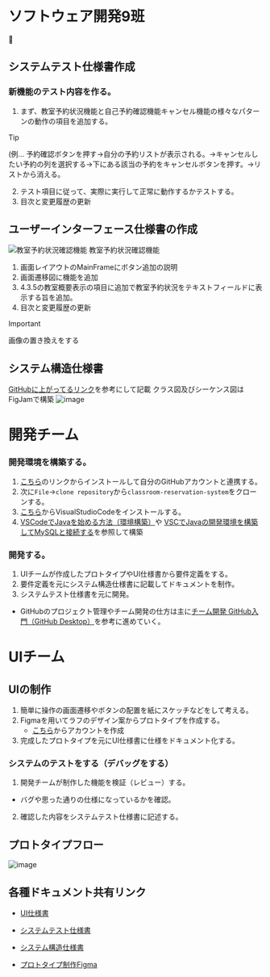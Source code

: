 # ソフトウェア開発9班
🐣

## システムテスト仕様書作成 
### 新機能のテスト内容を作る。
1. まず、教室予約状況機能と自己予約確認機能キャンセル機能の様々なパターンの動作の項目を追加する。
> [!TIP]
> (例... 予約確認ボタンを押す→自分の予約リストが表示される。→キャンセルしたい予約の列を選択する→下にある該当の予約をキャンセルボタンを押す。→リストから消える。
2. テスト項目に従って、実際に実行して正常に動作するかテストする。
3. 目次と変更履歴の更新


## ユーザーインターフェース仕様書の作成
![教室予約状況確認機能](https://github.com/Shvain/classroom-reservation-system/assets/38131740/4b96b253-cf3b-45f0-a595-2ec2450ce257)
教室予約状況確認機能
1. 画面レイアウトのMainFrameにボタン追加の説明
2. 画面遷移図に機能を追加
3. 4.3.5の教室概要表示の項目に追加で教室予約状況をテキストフィールドに表示する旨を追加。
4. 目次と変更履歴の更新
> [!IMPORTANT]
> 画像の置き換えをする

## システム構造仕様書
[GitHubに上がってるリンク](<https://github.com/Shvain/classroom-reservation-system/blob/main/src/ReservationControl.java>)を参考にして記載
クラス図及びシーケンス図はFigJamで構築
![image](https://github.com/user-attachments/assets/61f4bd42-6053-4cd3-8e03-60b79cf987e7)


# 開発チーム
### 開発環境を構築する。
1. [こちら](<https://desktop.github.com/>)のリンクからインストールして自分のGitHubアカウントと連携する。
2. 次に`File`→`clone repository`から`classroom-reservation-system`をクローンする。
3. [こちら](<https://code.visualstudio.com/download>)からVisualStudioCodeをインストールする。
4. [VSCodeでJavaを始める方法（環境構築）](<https://teramaguro.hatenablog.com/entry/2021/12/28/042743>)や
[VSCでJavaの開発環境を構築してMySQLと接続する](<https://zenn.dev/iput_app/articles/53a75ff375d80c>)を参照して構築

### 開発する。
1. UIチームが作成したプロトタイプやUI仕様書から要件定義をする。
2. 要件定義を元にシステム構造仕様書に記載してドキュメントを制作。
3. システムテスト仕様書を元に開発。
  - GitHubのプロジェクト管理やチーム開発の仕方は主に[チーム開発 GitHub入門（GitHub Desktop）](<https://zenn.dev/iput_app/articles/841f47a0cf104a>)を参考に進めていく。

# UIチーム
## UIの制作
1. 簡単に操作の画面遷移やボタンの配置を紙にスケッチなどをして考える。
2. Figmaを用いてラフのデザイン案からプロトタイプを作成する。
    - [こちら](<https://www.figma.com/ja-jp/>)からアカウントを作成
4. 完成したプロトタイプを元にUI仕様書に仕様をドキュメント化する。
### システムのテストをする（デバッグをする）
1. 開発チームが制作した機能を検証（レビュー）する。
 - バグや思った通りの仕様になっているかを確認。
2. 確認した内容をシステムテスト仕様書に記述する。

## プロトタイプフロー
![image](https://github.com/Shvain/classroom-reservation-system/assets/38131740/c9e984d5-cf46-4c3f-a933-db9aec0f6574)



## 各種ドキュメント共有リンク
- [UI仕様書](<https://nkzacjp-my.sharepoint.com/:w:/g/personal/tk220403_tks_iput_ac_jp/Ec4NwxzFdHFAsoy7MWKbUlwBb3XailfUp4QJaofdw76ayw?e=aIcnYN>)

- [システムテスト仕様書](<https://nkzacjp-my.sharepoint.com/:w:/g/personal/tk220403_tks_iput_ac_jp/ETHD8CC6nIdAgHFGn8oxIPYBcHCem_Su5ync9A18whKiwg?e=NcJbcp>)

- [システム構造仕様書](<https://nkzacjp-my.sharepoint.com/:w:/g/personal/tk220403_tks_iput_ac_jp/EbKiQ89kJcNHhF285RlOpbMBX31gK6HkhTSxIqDytJhIRA?e=WS07Dn>)

- [プロトタイプ制作Figma](<https://www.figma.com/design/lR7rddqLUc0FCt0ytfHYaE/%E3%82%BD%E3%83%95%E3%83%88%E3%82%A6%E3%82%A7%E3%82%A2%E9%96%8B%E7%99%BA9%E7%8F%AD?node-id=0-1&t=CYEbN1hRYMHziYVF-1>)

